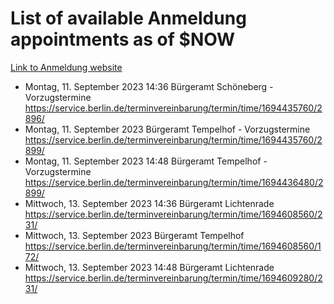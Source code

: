 # List of available Anmeldung appointments as of $NOW
[Link to Anmeldung website](https://service.berlin.de/terminvereinbarung/termin/tag.php?termin=1&anliegen[]=120686&dienstleisterlist=122210,122217,327316,122219,327312,122227,327314,122231,327346,122243,327348,122254,122252,329742,122260,329745,122262,329748,122271,327278,122273,327274,122277,327276,330436,122280,327294,122282,327290,122284,327292,122291,327270,122285,327266,122286,327264,122296,327268,150230,329760,122297,327286,122294,327284,122312,329763,122314,329775,122304,327330,122311,327334,122309,327332,317869,122281,327352,122279,329772,122283,122276,327324,122274,327326,122267,329766,122246,327318,122251,327320,122257,327322,122208,327298,122226,327300&herkunft=http%3A%2F%2Fservice.berlin.de%2Fdienstleistung%2F120686%2F)
- Montag, 11. September 2023 14:36 Bürgeramt Schöneberg - Vorzugstermine https://service.berlin.de/terminvereinbarung/termin/time/1694435760/2896/
- Montag, 11. September 2023  Bürgeramt Tempelhof - Vorzugstermine https://service.berlin.de/terminvereinbarung/termin/time/1694435760/2899/
- Montag, 11. September 2023 14:48 Bürgeramt Tempelhof - Vorzugstermine https://service.berlin.de/terminvereinbarung/termin/time/1694436480/2899/
- Mittwoch, 13. September 2023 14:36 Bürgeramt Lichtenrade https://service.berlin.de/terminvereinbarung/termin/time/1694608560/231/
- Mittwoch, 13. September 2023  Bürgeramt Tempelhof https://service.berlin.de/terminvereinbarung/termin/time/1694608560/172/
- Mittwoch, 13. September 2023 14:48 Bürgeramt Lichtenrade https://service.berlin.de/terminvereinbarung/termin/time/1694609280/231/
